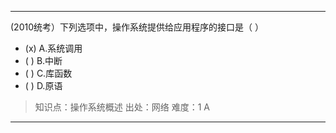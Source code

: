 ---
(2010统考）下列选项中，操作系统提供给应用程序的接口是（ ）
- (x) A.系统调用 
- ( ) B.中断
- ( ) C.库函数
- ( ) D.原语

> 知识点：操作系统概述
> 出处：网络
> 难度：1
> A


---